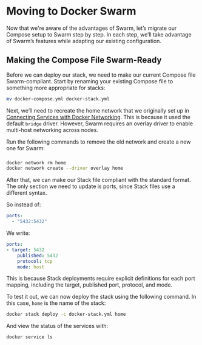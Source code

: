 # Moving to Docker Swarm

Now that we're aware of the advantages of Swarm, let’s migrate our Compose setup to Swarm step by step. In each step, we’ll take advantage of Swarm’s features while adapting our existing configuration.

## Making the Compose File Swarm-Ready
Before we can deploy our stack, we need to make our current Compose file Swarm-compliant.
Start by renaming your existing Compose file to something more appropriate for stacks:

```sh
mv docker-compose.yml docker-stack.yml
```

Next, we’ll need to recreate the home network that we originally set up in [Connecting Services with Docker Networking](./connecting-services.md). This is because it used the default `bridge` driver. However, Swarm requires an overlay driver to enable multi-host networking across nodes.

Run the following commands to remove the old network and create a new one for Swarm:
### 
```sh
docker network rm home
docker network create --driver overlay home
```

After that, we can make our Stack file compliant with the standard format. The only section we need to update is ports, since Stack files use a different syntax.

So instead of:
```yml
ports:
  - "5432:5432"
```

We write:
```yml
ports:
- target: 5432
    published: 5432
    protocol: tcp
    mode: host
```

This is because Stack deployments require explicit definitions for each port mapping, including the target, published port, protocol, and mode.

To test it out, we can now deploy the stack using the following command. In this case, `home` is the name of the stack:

```sh
docker stack deploy -c docker-stack.yml home
```

And view the status of the services with:
```sh
docker service ls
```
